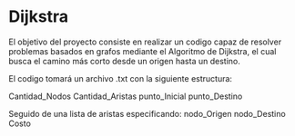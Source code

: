 # Dijkstra
El objetivo del proyecto consiste en realizar un codigo capaz de resolver problemas basados en grafos mediante el Algoritmo de Dijkstra,
el cual busca el camino más corto desde un origen hasta un destino.

El codigo tomará un archivo .txt con la siguiente estructura:

Cantidad_Nodos Cantidad_Aristas
punto_Inicial punto_Destino

Seguido de una lista de aristas especificando:
nodo_Origen nodo_Destino Costo
